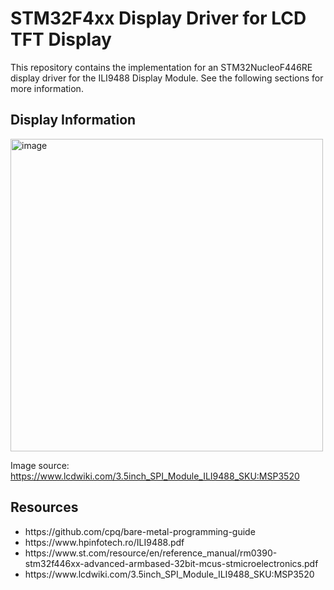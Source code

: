 # STM32F4xx Display Driver for LCD TFT Display

This repository contains the implementation for an STM32NucleoF446RE display driver for the ILI9488 Display Module. See the following sections for more information.


## Display Information
<img width="500" height="500" alt="image" src="https://github.com/user-attachments/assets/1c5272f4-9754-4432-b124-d50ed42d629e" />

Image source: https://www.lcdwiki.com/3.5inch_SPI_Module_ILI9488_SKU:MSP3520


## Resources
<ul>
  <li>https://github.com/cpq/bare-metal-programming-guide</li>
  <li>https://www.hpinfotech.ro/ILI9488.pdf</li>
  <li>https://www.st.com/resource/en/reference_manual/rm0390-stm32f446xx-advanced-armbased-32bit-mcus-stmicroelectronics.pdf</li>
  <li>https://www.lcdwiki.com/3.5inch_SPI_Module_ILI9488_SKU:MSP3520</li>
</ul>
